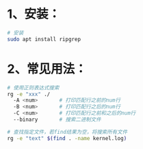 # 1、安装：

```bash
# 安装
sudo apt install ripgrep

```

# 2、常见用法：

```bash
# 使用正则表达式搜索
rg -e "xxx" ./
  -A <num>       # 打印匹配行之前的num行
  -B <num>       # 打印匹配行之后的num行
  -C <num>       # 打印匹配行之前和之后的num行
  --binary       # 搜索二进制文件

# 查找指定文件，若find结果为空，将搜索所有文件
rg -e "text" $(find . -name kernel.log)
```

